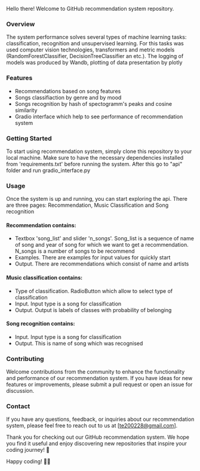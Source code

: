 Hello there! Welcome to GitHub recommendation system repository.

### Overview
The system performance solves several types of machine learning tasks: classification, recognition and unsupervised learning. For this tasks was used computer vision technologies, transformers and metric models (RandomForestClassifier, DecisionTreeClassifier an etc.). The logging of models was produced by Wandb, plotting of data presentation by plotly

### Features
- Recommendations based on song features
- Songs classifiaction by genre and by mood
- Songs recognition by hash of spectogramm's peaks and cosine similarity
- Gradio interface which help to see performance of recommendation system 

### Getting Started
To start using recommendation system, simply clone this repository to your local machine. Make sure to have the necessary dependencies installed from 'requirements.txt' before running the system. After this go to "api" folder and run gradio_interface.py 

### Usage
Once the system is up and running, you can start exploring the api. There are three pages: Recommendation, Music Classification and Song recognition
#### Recommendation contains:
- Textbox 'song_list' and slider 'n_songs'. Song_list is a sequence of name of song and year of song for which we want to get a recommendation. N_songs is a number of songs to be recommend 
- Examples. There are examples for input values for quickly start
- Output. There are recommendations which consist of name and artists
#### Music classification contains:
- Type of classification. RadioButton which allow to select type of classification
- Input. Input type is a song for classification
- Output. Output is labels of classes with probability of belonging
#### Song recognition contains:
-  Input. Input type is a song for classification
-  Output. This is name of song which was recognised 

### Contributing
Welcome contributions from the community to enhance the functionality and performance of our recommendation system. If you have ideas for new features or improvements, please submit a pull request or open an issue for discussion.

### Contact
If you have any questions, feedback, or inquiries about our recommendation system, please feel free to reach out to us at [te200228@gmail.com].

Thank you for checking out our GitHub recommendation system. We hope you find it useful and enjoy discovering new repositories that inspire your coding journey! 🚀

Happy coding! 🤖🌟
